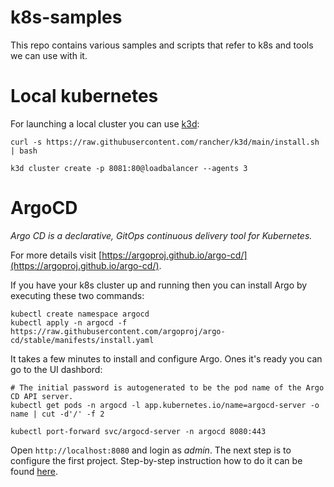 # k8s-samples
This repo contains various samples and scripts that refer to k8s and tools we can use with it.


# Local kubernetes
For launching a local cluster you can use [k3d](https://github.com/rancher/k3d):

```
curl -s https://raw.githubusercontent.com/rancher/k3d/main/install.sh | bash

k3d cluster create -p 8081:80@loadbalancer --agents 3
```

# ArgoCD
*Argo CD is a declarative, GitOps continuous delivery tool for Kubernetes.*

For more details visit [https://argoproj.github.io/argo-cd/](https://argoproj.github.io/argo-cd/). 

If you have your k8s cluster up and running then you can install Argo by executing these two commands:

```
kubectl create namespace argocd
kubectl apply -n argocd -f https://raw.githubusercontent.com/argoproj/argo-cd/stable/manifests/install.yaml
```
It takes a few minutes to install and configure Argo. Ones it's ready you can go to the UI dashbord:

```
# The initial password is autogenerated to be the pod name of the Argo CD API server.
kubectl get pods -n argocd -l app.kubernetes.io/name=argocd-server -o name | cut -d'/' -f 2

kubectl port-forward svc/argocd-server -n argocd 8080:443
```

Open `http://localhost:8080` and login as *admin*. The next step is to configure the first project. Step-by-step instruction how to do it can be found [here](https://argoproj.github.io/argo-cd/getting_started/). 
